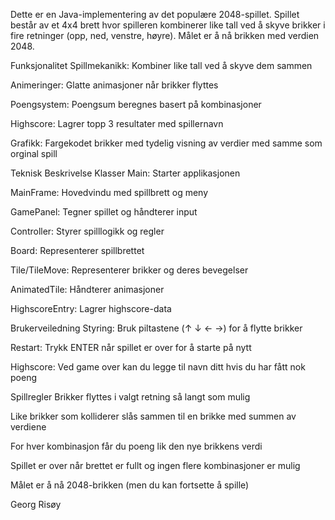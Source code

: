 Dette er en Java-implementering av det populære 2048-spillet. Spillet består av et 4x4 brett hvor spilleren kombinerer like tall ved å skyve brikker i fire retninger (opp, ned, venstre, høyre). Målet er å nå brikken med verdien 2048.

Funksjonalitet
Spillmekanikk: Kombiner like tall ved å skyve dem sammen

Animeringer: Glatte animasjoner når brikker flyttes

Poengsystem: Poengsum beregnes basert på kombinasjoner

Highscore: Lagrer topp 3 resultater med spillernavn

Grafikk: Fargekodet brikker med tydelig visning av verdier med samme som orginal spill

Teknisk Beskrivelse
Klasser
Main: Starter applikasjonen

MainFrame: Hovedvindu med spillbrett og meny

GamePanel: Tegner spillet og håndterer input

Controller: Styrer spilllogikk og regler

Board: Representerer spillbrettet

Tile/TileMove: Representerer brikker og deres bevegelser

AnimatedTile: Håndterer animasjoner

HighscoreEntry: Lagrer highscore-data

Brukerveiledning
Styring: Bruk piltastene (↑ ↓ ← →) for å flytte brikker

Restart: Trykk ENTER når spillet er over for å starte på nytt

Highscore: Ved game over kan du legge til navn ditt hvis du har fått nok poeng

Spillregler
Brikker flyttes i valgt retning så langt som mulig

Like brikker som kolliderer slås sammen til en brikke med summen av verdiene

For hver kombinasjon får du poeng lik den nye brikkens verdi

Spillet er over når brettet er fullt og ingen flere kombinasjoner er mulig

Målet er å nå 2048-brikken (men du kan fortsette å spille)

Georg Risøy